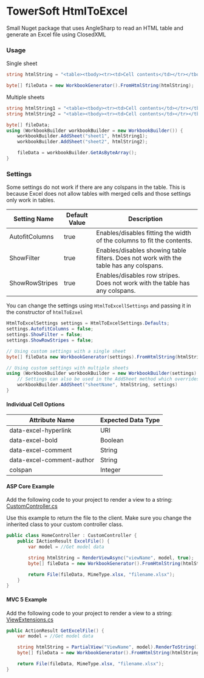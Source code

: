 # TowerSoft HtmlToExcel

Small Nuget package that uses AngleSharp to read an HTML table and generate an Excel file using ClosedXML

### Usage

Single sheet
```csharp
string htmlString = "<table><tbody><tr><td>Cell contents</td></tr></tbody></table>";

byte[] fileData = new WorkbookGenerator().FromHtmlString(htmlString);
```

Multiple sheets
```csharp
string htmlString1 = "<table><tbody><tr><td>Cell contents</td></tr></tbody></table>";
string htmlString2 = "<table><tbody><tr><td>Cell contents</td></tr></tbody></table>";

byte[] fileData;
using (WorkbookBuilder workbookBuilder = new WorkbookBuilder()) {
    workbookBuilder.AddSheet("sheet1", htmlString1);
    workbookBuilder.AddSheet("sheet2", htmlString2);

    fileData = workbookBuilder.GetAsByteArray();
}
```

### Settings

Some settings do not work if there are any colspans in the table.
This is because Excel does not allow tables with merged cells and those settings only work in tables.

| Setting Name | Default Value | Description |
|--------------|---------------|-------------|
| AutofitColumns | true | Enables/disables fitting the width of the columns to fit the contents. |
| ShowFilter | true | Enables/disables showing table filters. Does not work with the table has any colspans. |
| ShowRowStripes | true | Enables/disables row stripes. Does not work with the table has any colspans. |

You can change the settings using `HtmlToExcellSettings`
and passing it in the constructor of `htmlToEzxel`

```csharp
HtmlToExcelSettings settings = HtmlToExcelSettings.Defaults;
settings.AutofitColumns = false;
settings.ShowFilter = false;
settings.ShowRowStripes = false;

// Using custom settings with a single sheet
byte[] fileData new WorkbookGenerator(settings).FromHtmlString(htmlString);

// Using custom settings with multiple sheets
using (WorkbookBuilder workbookBuilder = new WorkbookBuilder(settings) {
    // Settings can also be used in the AddSheet method which overrides the setting on the WorkbookBuilder
    workbookBuilder.AddSheet("sheetName", htmlString, settings)
}
```

#### Individual Cell Options


| Attribute Name | Expected Data Type | 
|----------------|--------------------|
| data-excel-hyperlink | URI | Creates a hyperlink on the cell. Must be a parsable absolute URI.
| data-excel-bold | Boolean | Sets if the cell style will be set to bold.
| data-excel-comment | String | Adds a comment to the cell
| data-excel-comment-author | String | Sets the author for the comment
| colspan | Integer | Merges this cell with the following cells.


#### ASP Core Example
Add the following code to your project to render a view to a string:
[CustomController.cs](https://gist.github.com/StrutTower/da303d31f2c930cb5a34af7a0968a0d3)

Use this example to return the file to the client. Make sure you change the inherited class to your custom controller class.

```csharp
public class HomeController : CustomController {
    public IActionResult ExcelFile() {
        var model = //Get model data

        string htmlString = RenderViewAsync("viewName", model, true);
        byte[] fileData = new WorkbookGenerator().FromHtmlString(htmlString);

        return File(fileData, MimeType.xlsx, "filename.xlsx");
    }
}
```


#### MVC 5 Example
Add the following code to your project to render a view to a string:
[ViewExtensions.cs](https://gist.github.com/StrutTower/d5aa7677f5bb22fb5a5c28c0faab885c)

```csharp
public ActionResult GetExcelFile() {
    var model = //Get model data

    string htmlString = PartialView("ViewName", model).RenderToString();
    byte[] fileData = new WorkbookGenerator().FromHtmlString(htmlString);

    return File(fileData, MimeType.xlsx, "filename.xlsx");
}
```
